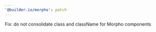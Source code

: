 ```yaml
---
'@builder.io/morpho': patch
---
```


Fix: do not consolidate class and className for Morpho components
